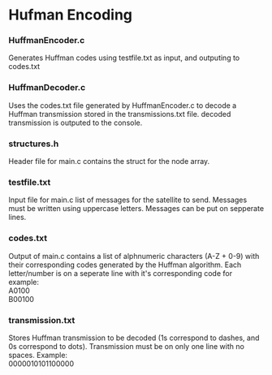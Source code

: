 # Hufman Encoding

### HuffmanEncoder.c
Generates Huffman codes using testfile.txt as input, and outputing to codes.txt

### HuffmanDecoder.c
Uses the codes.txt file generated by HuffmanEncoder.c to decode a Huffman transmission stored in the transmissions.txt file. decoded transmission is outputed to the console.

### structures.h
Header file for main.c contains the struct for the node array.

### testfile.txt
Input file for main.c list of messages for the satellite to send. Messages must be written using uppercase letters. Messages can be put on sepperate lines.

### codes.txt
Output of main.c contains a list of alphnumeric characters (A-Z + 0-9) with their corresponding codes generated by the Huffman algorithm. Each letter/number is on a seperate line with it's corresponding code for example:  
A0100  
B00100  

### transmission.txt
Stores Huffman transmission to be decoded (1s correspond to dashes, and 0s correspond to dots). Transmission must be on only one line with no spaces. Example:  
0000010101100000
